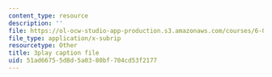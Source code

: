 ```yaml
---
content_type: resource
description: ''
file: https://ol-ocw-studio-app-production.s3.amazonaws.com/courses/6-046j-design-and-analysis-of-algorithms-spring-2015/51ad66755d8d5a0380bf704cd53f2177_8C_T4iTzPCU.vtt
file_type: application/x-subrip
resourcetype: Other
title: 3play caption file
uid: 51ad6675-5d8d-5a03-80bf-704cd53f2177
---
```

